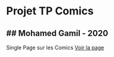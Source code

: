 # Projet TP Comics
## Mohamed Gamil - 2020
---
Single Page sur les Comics
[Voir la page](https://github.com/MohamedGamil92/TP_Comics/blob/main/TP_Comics/index.html)
